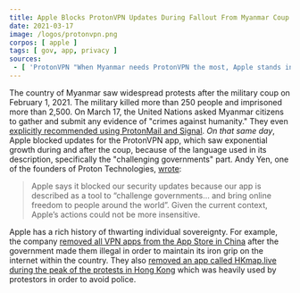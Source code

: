 ```yaml
---
title: Apple Blocks ProtonVPN Updates During Fallout From Myanmar Coup
date: 2021-03-17
image: /logos/protonvpn.png
corpos: [ apple ]
tags: [ gov, app, privacy ]
sources:
 - [ 'ProtonVPN "When Myanmar needs ProtonVPN the most, Apple stands in the way of human rights" by Andy Yen (23 Mar 2021)', 'archive.is/Md9qu' ]
---
```


The country of Myanmar saw widespread protests after the military coup on
February 1, 2021. The military killed more than 250 people and imprisoned more
than 2,500. On March 17, the United Nations asked Myanmar citizens to gather
and submit any evidence of "crimes against humanity." They even [explicitly
recommended using ProtonMail and
Signal](https://archive.is/Zvh3i#selection-749.0-749.272). _On that same day_,
Apple blocked updates for the ProtonVPN app, which saw exponential
growth during and after the coup, because of the language used in its
description, specifically the "challenging governments" part. Andy Yen, one of
the founders of Proton Technologies,
[wrote](https://archive.is/Md9qu#selection-675.0-675.237):

> Apple says it blocked our security updates because our app is described as a
> tool to “challenge governments… and bring online freedom to people around the
> world”. Given the current context, Apple’s actions could not be more
> insensitive.

Apple has a rich history of thwarting individual sovereignty. For example, the
company [removed all VPN apps from the App Store in
China](/e/apple-removes-vpn-apps-from-china-app-store/) after the government
made them illegal in order to maintain its iron grip on the internet within the
country. They also [removed an app called HKmap.live during the peak of the
protests in Hong Kong](/e/apple-removes-hkmap-live-app/) which was heavily used
by protestors in order to avoid police.
